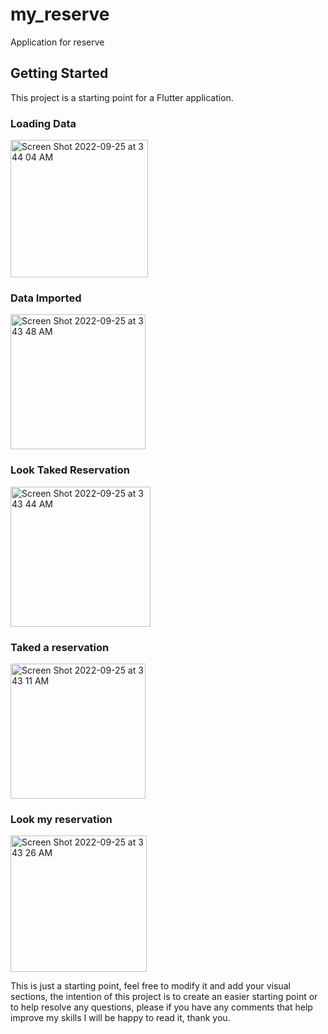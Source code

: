 # my_reserve

Application for reserve

## Getting Started

This project is a starting point for a Flutter application.

### Loading Data
<img width="220" alt="Screen Shot 2022-09-25 at 3 44 04 AM" src="https://user-images.githubusercontent.com/53523825/192104343-71e0d1ef-9ce7-4d11-981d-34908cb3aaf4.png">


### Data Imported
<img width="216" alt="Screen Shot 2022-09-25 at 3 43 48 AM" src="https://user-images.githubusercontent.com/53523825/192104362-48877298-cd2a-428b-a3b6-753bfcf00db3.png">

### Look Taked Reservation
<img width="224" alt="Screen Shot 2022-09-25 at 3 43 44 AM" src="https://user-images.githubusercontent.com/53523825/192104380-bf54c38a-b6e4-4fe0-b97e-ddc35215c0b9.png">

### Taked a reservation
<img width="216" alt="Screen Shot 2022-09-25 at 3 43 11 AM" src="https://user-images.githubusercontent.com/53523825/192104449-cdcf3e37-b5cd-4d1a-818f-cddefe5ded40.png">

### Look my reservation
<img width="218" alt="Screen Shot 2022-09-25 at 3 43 26 AM" src="https://user-images.githubusercontent.com/53523825/192104412-14c5375f-4a3e-4210-929d-9382b4ae78e5.png">


This is just a starting point, feel free to modify it and add your visual sections, the intention of this project is to create an easier starting point or to help resolve any questions, please if you have any comments that help improve my skills I will be happy to read it, thank you.


